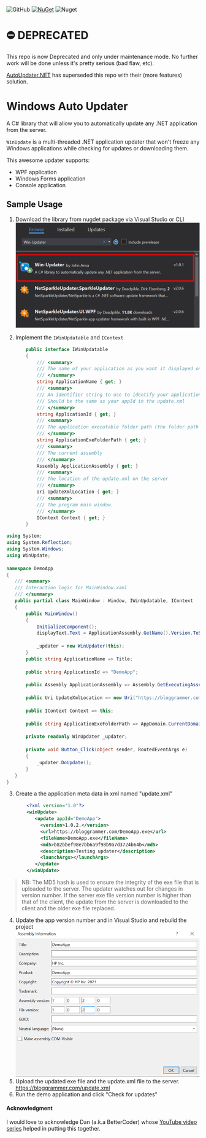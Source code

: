 ![GitHub](https://img.shields.io/github/license/Blogrammer/Win-Updater?logo=github) [![NuGet](https://img.shields.io/nuget/v/Win-Updater)](https://www.nuget.org/packages/Win-Updater/) ![Nuget](https://img.shields.io/nuget/dt/Win-Updater?logo=nuget)

# ⛔ DEPRECATED

This repo is now Deprecated and only under maintenance mode. No further work will be done unless it's pretty serious (bad flaw, etc).

[AutoUpdater.NET](https://github.com/ravibpatel/AutoUpdater.NET) has superseded this repo with their (more features) solution.

# Windows Auto Updater

A C# library that will allow you to automatically update any .NET application from the server.  

`WinUpdate` is a multi-threaded .NET application updater that won't freeze any Windows applications while checking for updates or downloading them.  

This awesome updater supports: 

- WPF application
- Windows Forms application
- Console application

## Sample Usage

1. Download the library from nugdet package via Visual Studio or CLI
![nuget package](img/nuget-package.PNG)

2. Implement the `IWinUpdatable` and `IContext`
 
 ```c#
        public interface IWinUpdatable
        {
            /// <summary>
            /// The name of your application as you want it displayed on the update window.
            /// </summary>
            string ApplicationName { get; }
            /// <summary>
            /// An identifier string to use to identify your application in the update.xml
            /// Should be the same as your appId in the update.xml
            /// </summary>
            string ApplicationId { get; }
            /// <summary>
            /// The application executable folder path (the folder path where the exe file is placed)
            /// </summary>
            string ApplicationExeFolderPath { get; }   
            /// <summary>
            /// The current assembly
            /// </summary>
            Assembly ApplicationAssembly { get; }
            /// <summary>
            /// The location of the update.xml on the server
            /// </summary>
            Uri UpdateXmlLocation { get; }
            /// <summary>
            /// The program main window.
            /// </summary>
            IContext Context { get; }
        }
   ``` 
   
 ```c#
using System;
using System.Reflection;
using System.Windows;
using WinUpdate;

namespace DemoApp
{
    /// <summary>
    /// Interaction logic for MainWindow.xaml
    /// </summary>
    public partial class MainWindow : Window, IWinUpdatable, IContext
    {
        public MainWindow()
        {
            InitializeComponent();
            displayText.Text = ApplicationAssembly.GetName().Version.ToString();

            _updater = new WinUpdater(this);
        }
        public string ApplicationName => Title;

        public string ApplicationId => "DemoApp";

        public Assembly ApplicationAssembly => Assembly.GetExecutingAssembly();

        public Uri UpdateXmlLocation => new Uri("https://bloggrammer.com/update.xml");

        public IContext Context => this;

        public string ApplicationExeFolderPath => AppDomain.CurrentDomain.BaseDirectory;

        private readonly WinUpdater _updater;

        private void Button_Click(object sender, RoutedEventArgs e)
        {
            _updater.DoUpdate();
        }
    }
}

   ``` 
    
3. Create a the application meta data in xml  named "update.xml" 
	```xml
	    <?xml version="1.0"?>
        <winUpdate>
           <update appId="DemoApp">
             <version>1.0.2.</version>         
             <url>https://bloggrammer.com/DemoApp.exe</url>
             <fileName>DemoApp.exe</fileName>
             <md5>b82bbef98e7bb6a9f98b9a7d3724b64b</md5>
             <description>Testing updater</description> 
             <launchArgs></launchArgs>
           </update>
        </winUpdate>

> NB: The MD5 hash is used to ensure the integrity of the exe file that
> is uploaded to the server. The updater watches out for changes in
> version number. If the server exe file version number is higher than
> that of the client, the update from the server is downloaded to the
> client and the older exe file replaced.

4. Update the app version number and in Visual Studio and rebuild the project
 ![Win Updater](img/update-version.PNG)
 5. Upload the updated exe file and the update.xml file to the server. https://bloggrammer.com/update.xml
 6. Run the demo application and click "Check for updates"

#### Acknowledgment
I would love to acknowledge Dan (a.k.a BetterCoder) whose [YouTube video series](https://www.youtube.com/watch?v=325Uxy5nVI0) helped in putting this together.
